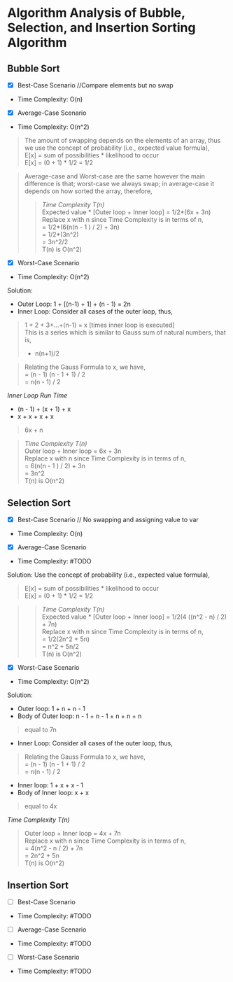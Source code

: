 # Algorithm Analysis of Bubble, Selection, and Insertion Sorting Algorithm

## Bubble Sort

- [x] Best-Case Scenario //Compare elements but no swap
-  Time Complexity: O(n) 

- [x] Average-Case Scenario
-  Time Complexity: O(n^2) <br/> 
> The amount of swapping depends on the elements of an array, thus we use the concept of probability (i.e., expected value formula),<br>
> E[x] = sum of possibilities * likelihood to occur <br>
> E[x] = (0 + 1) * 1/2 = 1/2 <br>

> Average-case and Worst-case are the same however the main difference is that; worst-case we always swap; in average-case
> it depends on how sorted the array, therefore,
> > *Time Complexity T(n)* <br>
> Expected value * [Outer loop + Inner loop] = 1/2*(6x + 3n) <br>
> Replace x with n since Time Complexity is in terms of n, <br>
> = 1/2*(6(n(n - 1 ) / 2) + 3n) <br>
> = 1/2*(3n^2) <br>
> = 3n^2/2 <br>
> T(n) is O(n^2) <br>

- [x] Worst-Case Scenario
-  Time Complexity: O(n^2) <br/>

Solution: 
* Outer Loop: 1 + [(n-1) + 1] + (n - 1) = 2n
* Inner Loop: Consider all cases of the outer loop, thus, <br/>
> 1 + 2 + 3+...+(n-1) = x [times inner loop is executed]<br/>
> This is a series which is similar to Gauss sum of natural numbers, that is, <br/>
> * n(n+1)/2 <br/> 

> Relating the Gauss Formula to x, we have, <br>
> = (n - 1) (n - 1 + 1) / 2 <br>
> = n(n - 1) / 2 <br>
    
*Inner Loop Run Time*
* (n - 1) + (x + 1) + x
* x + x + x + x
> 6x + n 

> *Time Complexity T(n)* <br>
> Outer loop + Inner loop = 6x + 3n <br>
> Replace x with n since Time Complexity is in terms of n, <br>
> = 6(n(n - 1 ) / 2) + 3n <br>
> = 3n^2 <br>
> T(n) is O(n^2) <br>


## Selection Sort

- [x] Best-Case Scenario // No swapping and assigning value to var
-  Time Complexity: O(n)

- [x] Average-Case Scenario
-  Time Complexity: #TODO

Solution: Use the concept of probability (i.e., expected value formula),<br>
> E[x] = sum of possibilities * likelihood to occur <br>
> E[x] = (0 + 1) * 1/2 = 1/2 <br>

> > *Time Complexity T(n)* <br>
> Expected value * [Outer loop + Inner loop] = 1/2(4 ((n^2 - n) / 2) + 7n) <br>
> Replace x with n since Time Complexity is in terms of n, <br>
> = 1/2(2n^2 + 5n) <br>
> = n^2 + 5n/2 <br>
> T(n) is O(n^2) <br>

- [x] Worst-Case Scenario
-  Time Complexity: O(n^2)

Solution:
* Outer loop: 1 + n + n - 1 
* Body of Outer loop: n - 1 + n - 1 + n + n + n 
> equal to 7n
* Inner Loop: Consider all cases of the outer loop, thus, <br/>
> Relating the Gauss Formula to x, we have, <br>
> = (n - 1) (n - 1 + 1) / 2 <br>
> = n(n - 1) / 2 <br>
* Inner loop: 1 + x + x - 1
* Body of Inner loop: x + x
> equal to 4x 

*Time Complexity T(n)* <br>
> Outer loop + Inner loop = 4x + 7n <br>
> Replace x with n since Time Complexity is in terms of n, <br>
> = 4(n^2 - n / 2) + 7n <br>
> = 2n^2 + 5n <br>
> T(n) is O(n^2) <br>


## Insertion Sort

- [ ] Best-Case Scenario
-  Time Complexity: #TODO

- [ ] Average-Case Scenario
-  Time Complexity: #TODO

- [ ] Worst-Case Scenario
-  Time Complexity: #TODO
